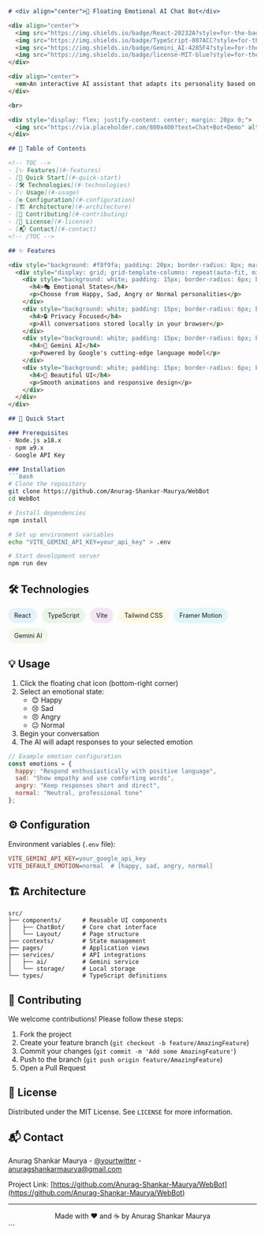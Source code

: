 ```markdown
# <div align="center">🤖 Floating Emotional AI Chat Bot</div>

<div align="center">
  <img src="https://img.shields.io/badge/React-20232A?style=for-the-badge&logo=react&logoColor=61DAFB" alt="React">
  <img src="https://img.shields.io/badge/TypeScript-007ACC?style=for-the-badge&logo=typescript&logoColor=white" alt="TypeScript">
  <img src="https://img.shields.io/badge/Gemini_AI-4285F4?style=for-the-badge&logo=google&logoColor=white" alt="Gemini AI">
  <img src="https://img.shields.io/badge/license-MIT-blue?style=for-the-badge" alt="License">
</div>

<div align="center">
  <em>An interactive AI assistant that adapts its personality based on emotional states</em>
</div>

<br>

<div style="display: flex; justify-content: center; margin: 20px 0;">
  <img src="https://via.placeholder.com/800x400?text=Chat+Bot+Demo" alt="Demo Screenshot" style="border-radius: 8px; box-shadow: 0 4px 8px rgba(0,0,0,0.1); max-width: 100%;">
</div>

## 📌 Table of Contents

<!-- TOC -->
- [✨ Features](#-features)
- [🚀 Quick Start](#-quick-start)
- [🛠 Technologies](#-technologies)
- [💡 Usage](#-usage)
- [⚙ Configuration](#-configuration)
- [🏗 Architecture](#-architecture)
- [🤝 Contributing](#-contributing)
- [📄 License](#-license)
- [📬 Contact](#-contact)
<!-- /TOC -->

## ✨ Features

<div style="background: #f8f9fa; padding: 20px; border-radius: 8px; margin: 15px 0;">
  <div style="display: grid; grid-template-columns: repeat(auto-fit, minmax(250px, 1fr)); gap: 15px;">
    <div style="background: white; padding: 15px; border-radius: 6px; box-shadow: 0 2px 4px rgba(0,0,0,0.05);">
      <h4>🎭 Emotional States</h4>
      <p>Choose from Happy, Sad, Angry or Normal personalities</p>
    </div>
    <div style="background: white; padding: 15px; border-radius: 6px; box-shadow: 0 2px 4px rgba(0,0,0,0.05);">
      <h4>🔒 Privacy Focused</h4>
      <p>All conversations stored locally in your browser</p>
    </div>
    <div style="background: white; padding: 15px; border-radius: 6px; box-shadow: 0 2px 4px rgba(0,0,0,0.05);">
      <h4>🤖 Gemini AI</h4>
      <p>Powered by Google's cutting-edge language model</p>
    </div>
    <div style="background: white; padding: 15px; border-radius: 6px; box-shadow: 0 2px 4px rgba(0,0,0,0.05);">
      <h4>🎨 Beautiful UI</h4>
      <p>Smooth animations and responsive design</p>
    </div>
  </div>
</div>

## 🚀 Quick Start

### Prerequisites
- Node.js ≥18.x
- npm ≥9.x
- Google API Key

### Installation
```bash
# Clone the repository
git clone https://github.com/Anurag-Shankar-Maurya/WebBot
cd WebBot

# Install dependencies
npm install

# Set up environment variables
echo "VITE_GEMINI_API_KEY=your_api_key" > .env

# Start development server
npm run dev
```

## 🛠 Technologies

<div style="display: flex; flex-wrap: wrap; gap: 10px; margin: 15px 0;">
  <div style="background: #e3f2fd; padding: 8px 12px; border-radius: 20px; font-size: 0.9em;">React</div>
  <div style="background: #e8f5e9; padding: 8px 12px; border-radius: 20px; font-size: 0.9em;">TypeScript</div>
  <div style="background: #f3e5f5; padding: 8px 12px; border-radius: 20px; font-size: 0.9em;">Vite</div>
  <div style="background: #fff8e1; padding: 8px 12px; border-radius: 20px; font-size: 0.9em;">Tailwind CSS</div>
  <div style="background: #e0f7fa; padding: 8px 12px; border-radius: 20px; font-size: 0.9em;">Framer Motion</div>
  <div style="background: #f1f8e9; padding: 8px 12px; border-radius: 20px; font-size: 0.9em;">Gemini AI</div>
</div>

## 💡 Usage

1. Click the floating chat icon (bottom-right corner)
2. Select an emotional state:
   - 😊 Happy
   - 😢 Sad
   - 😠 Angry
   - 😐 Normal
3. Begin your conversation
4. The AI will adapt responses to your selected emotion

```javascript
// Example emotion configuration
const emotions = {
  happy: "Respond enthusiastically with positive language",
  sad: "Show empathy and use comforting words",
  angry: "Keep responses short and direct",
  normal: "Neutral, professional tone"
};
```

## ⚙ Configuration

Environment variables (`.env` file):

```ini
VITE_GEMINI_API_KEY=your_google_api_key
VITE_DEFAULT_EMOTION=normal  # [happy, sad, angry, normal]
```

## 🏗 Architecture

```
src/
├── components/      # Reusable UI components
│   ├── ChatBot/     # Core chat interface
│   └── Layout/      # Page structure
├── contexts/        # State management
├── pages/           # Application views
├── services/        # API integrations
│   ├── ai/          # Gemini service
│   └── storage/     # Local storage
└── types/           # TypeScript definitions
```

## 🤝 Contributing

We welcome contributions! Please follow these steps:

1. Fork the project
2. Create your feature branch (`git checkout -b feature/AmazingFeature`)
3. Commit your changes (`git commit -m 'Add some AmazingFeature'`)
4. Push to the branch (`git push origin feature/AmazingFeature`)
5. Open a Pull Request

## 📄 License

Distributed under the MIT License. See `LICENSE` for more information.

## 📬 Contact

Anurag Shankar Maurya - [@yourtwitter](https://twitter.com/yourtwitter) - anuragshankarmaurya@gmail.com

Project Link: [https://github.com/Anurag-Shankar-Maurya/WebBot](https://github.com/Anurag-Shankar-Maurya/WebBot)

---

<div align="center">
  Made with ❤️ and ☕ by Anurag Shankar Maurya
</div>
```
